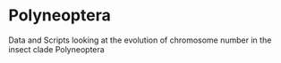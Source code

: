 # Polyneoptera
Data and Scripts looking at the evolution of chromosome number in the insect clade Polyneoptera

